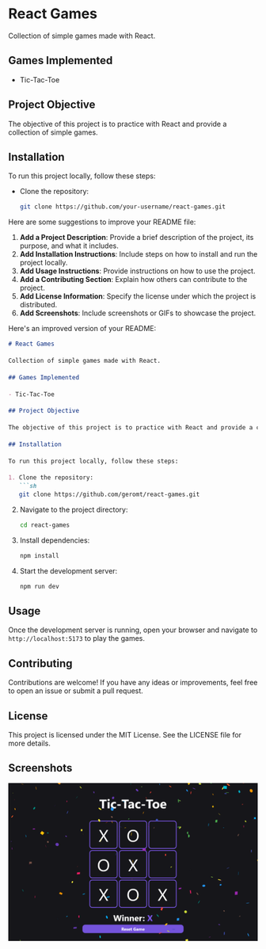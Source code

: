 # React Games

Collection of simple games made with React.

## Games Implemented

- Tic-Tac-Toe

## Project Objective

The objective of this project is to practice with React and provide a collection of simple games.

## Installation

To run this project locally, follow these steps:

- Clone the repository:
   ```sh
   git clone https://github.com/your-username/react-games.git
   ```

Here are some suggestions to improve your README file:

1. **Add a Project Description**: Provide a brief description of the project, its purpose, and what it includes.
2. **Add Installation Instructions**: Include steps on how to install and run the project locally.
3. **Add Usage Instructions**: Provide instructions on how to use the project.
4. **Add a Contributing Section**: Explain how others can contribute to the project.
5. **Add License Information**: Specify the license under which the project is distributed.
6. **Add Screenshots**: Include screenshots or GIFs to showcase the project.

Here's an improved version of your README:

```markdown
# React Games

Collection of simple games made with React.

## Games Implemented

- Tic-Tac-Toe

## Project Objective

The objective of this project is to practice with React and provide a collection of simple games.

## Installation

To run this project locally, follow these steps:

1. Clone the repository:
   ```sh
   git clone https://github.com/geromt/react-games.git
   ```
2. Navigate to the project directory:
   ```sh
   cd react-games
   ```
3. Install dependencies:
   ```sh
   npm install
   ```
4. Start the development server:
   ```sh
   npm run dev
   ```

## Usage

Once the development server is running, open your browser and navigate to `http://localhost:5173` to play the games.

## Contributing

Contributions are welcome! If you have any ideas or improvements, feel free to open an issue or submit a pull request.

## License

This project is licensed under the MIT License. See the LICENSE file for more details.

## Screenshots

![Tic-Tac-Toe screenshot](doc/Screenshot%202025-02-19%20at%2021-33-22%20React%20Games.png)
